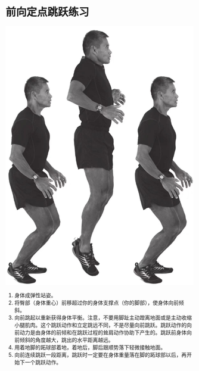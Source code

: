 # 前向定点跳跃练习
![5511705744035_.pic](assets/5511705744035_.pic.jpg)


1. 身体成弹性站姿。
2. 将臀部（身体重心）前移超过你的身体支撑点（你的脚部），使身体向前倾斜。
3. 向前跳起以重新获得身体平衡。注意，不要用脚趾主动蹬离地面或是主动收缩小腿肌肉。这个跳跃动作和立定跳远不同，不是尽量向前跳跃。跳跃动作的向前动力是由身体的前倾和在跳跃过程的耸肩动作协助下产生的。跳跃前身体向前倾斜的角度越大，跳出的水平距离越远。
4. 用着地脚的跖球部着地，着地后，脚后跟顺势落下轻微接触地面。
5. 向前连续跳跃一段距离，跳跃时一定要在身体重量落在脚的跖球部以后，再开始下一个跳跃动作。